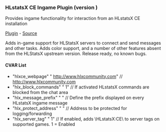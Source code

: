 ### HLstatsX CE Ingame Plugin (version )
Provides ingame functionality for interaction from an HLstatsX CE installation

[Plugin](plugins/hlstatsx.smx?raw=true) - [Source](scripting/hlstatsx.sp)

Adds in-game support for HLStatsX servers to connect and send messages and other tasks. Adds color support, and a number of other features absent from the HLStatsX upstream version. Release ready, no known bugs.

#### CVAR List
 * "hlxce_webpage" " http://www.hlxcommunity.com" // http://www.hlxcommunity.com
 * "hlx_block_commands" " 1" // If activated HLstatsX commands are blocked from the chat area
 * "hlx_message_prefix" " " // Define the prefix displayed on every HLstatsX ingame message
 * "hlx_protect_address" " " // Address to be protected for logging/forwarding
 * "hlx_server_tag" " 1" // If enabled, adds \HLstatsX:CE\ to server tags on supported games. 1 = Enabled 

